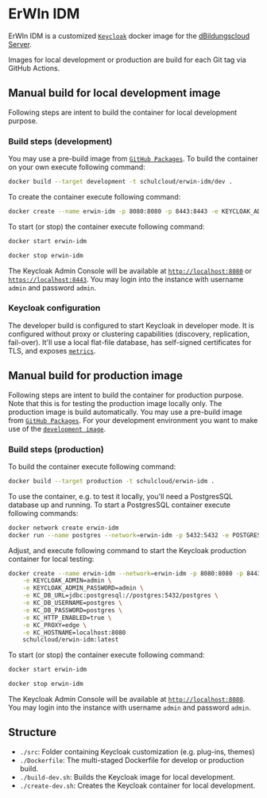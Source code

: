 # ErWIn IDM

ErWIn IDM is a customized [`Keycloak`](https://github.com/keycloak/keycloak) docker image for the [dBildungscloud Server](https://github.com/hpi-schul-cloud/schulcloud-server).

Images for local development or production are build for each Git tag via GitHub Actions.

## Manual build for local development image

Following steps are intent to build the container for local development purpose.

### Build steps (development)

You may use a pre-build image from [`GitHub Packages`](https://github.com/orgs/hpi-schul-cloud/packages?repo_name=erwin-idm). To build the container on your own execute following command:

```bash
docker build --target development -t schulcloud/erwin-idm/dev .
```

To create the container execute following command:

```bash
docker create --name erwin-idm -p 8080:8080 -p 8443:8443 -e KEYCLOAK_ADMIN=admin -e KEYCLOAK_ADMIN_PASSWORD=admin schulcloud/erwin-idm/dev:latest
```

To start (or stop) the container execute following command:

```bash
docker start erwin-idm
```

```bash
docker stop erwin-idm
```

The Keycloak Admin Console will be available at [`http://localhost:8080`](http://localhost:8080) or [`https://localhost:8443`](https://localhost:8443). You may login into the instance with username `admin` and password `admin`.

### Keycloak configuration

The developer build is configured to start Keycloak in developer mode. It is configured without proxy or clustering capabilities (discovery, replication, fail-over). It'll use a local flat-file database, has self-signed certificates for TLS, and exposes [`metrics`](http://localhost:8080/metrics).

## Manual build for production image

Following steps are intent to build the container for production purpose. Note that this is for testing the production image locally only. The production image is build automatically. You may use a pre-build image from [`GitHub Packages`](https://github.com/orgs/hpi-schul-cloud/packages?repo_name=erwin-idm). For your development environment you want to make use of the [`development image`](#manual-build-for-local-development-image).

### Build steps (production)

To build the container execute following command:

```bash
docker build --target production -t schulcloud/erwin-idm .
```

To use the container, e.g. to test it locally, you'll need a PostgresSQL database up and running. To start a PostgresSQL container execute following commands:

```bash
docker network create erwin-idm
docker run --name postgres --network=erwin-idm -p 5432:5432 -e POSTGRES_PASSWORD=postgres -d postgres
```

Adjust, and execute following command to start the Keycloak production container for local testing:

```bash
docker create --name erwin-idm --network=erwin-idm -p 8080:8080 -p 8443:8443  \
    -e KEYCLOAK_ADMIN=admin \
    -e KEYCLOAK_ADMIN_PASSWORD=admin \
    -e KC_DB_URL=jdbc:postgresql://postgres:5432/postgres \
    -e KC_DB_USERNAME=postgres \
    -e KC_DB_PASSWORD=postgres \
    -e KC_HTTP_ENABLED=true \
    -e KC_PROXY=edge \
    -e KC_HOSTNAME=localhost:8080
    schulcloud/erwin-idm:latest
```

To start (or stop) the container execute following command:

```bash
docker start erwin-idm
```

```bash
docker stop erwin-idm
```

The Keycloak Admin Console will be available at [`http://localhost:8080`](http://localhost:8080). You may login into the instance with username `admin` and password `admin`.

## Structure

- `./src`: Folder containing Keycloak customization (e.g. plug-ins, themes)
- `./Dockerfile`: The multi-staged Dockerfile for develop or production build.
- `./build-dev.sh`: Builds the Keycloak image for local development.
- `./create-dev.sh`: Creates the Keycloak container for local development.
